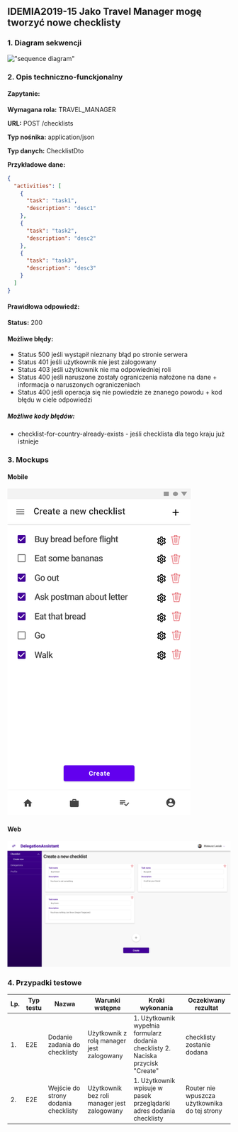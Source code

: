 ## IDEMIA2019-15 Jako Travel Manager mogę tworzyć nowe checklisty

### 1. Diagram sekwencji

!["sequence diagram"](https://www.plantuml.com/plantuml/svg/SoWkIImgAStDuL9opibCpIjHqhLJSiv8JSxEoImkSSxFAodApyb9BLAoIan9WOjhm5ak9VaAoKWSJIwikf4D3KujAijCJiLb8i8uJQwKn9B4fCJYL0KN9ovC0tJjN9oi2ajJYogv75BpKe2U0000)

### 2. Opis techniczno-funckjonalny

#### Zapytanie:

**Wymagana rola:** TRAVEL_MANAGER

**URL:** POST /checklists

**Typ nośnika:** application/json

**Typ danych:** ChecklistDto

**Przykładowe dane:**

```json
{
  "activities": [
    {
      "task": "task1",
      "description": "desc1"
    },
    {
      "task": "task2",
      "description": "desc2"
    },
    {
      "task": "task3",
      "description": "desc3"
    }
  ]
}
```

#### Prawidłowa odpowiedź:

**Status:** 200

#### Możliwe błędy:

- Status 500 jeśli wystąpił nieznany błąd po stronie serwera
- Status 401 jeśli użytkownik nie jest zalogowany
- Status 403 jeśli użytkownik nie ma odpowiedniej roli
- Status 400 jeśli naruszone zostały ograniczenia nałożone na dane + informacja o naruszonych ograniczeniach
- Status 400 jeśli operacja się nie powiedzie ze znanego powodu + kod błędu w ciele odpowiedzi

##### Możliwe kody błędów:

- checklist-for-country-already-exists - jeśli checklista dla tego kraju już istnieje

### 3. Mockups

#### Mobile

![Mobile](./mockups/Mobile.png?raw=true "Mobile")

#### Web

![Web](./mockups/Web.png?raw=true "Web")

### 4. Przypadki testowe

| Lp. | Typ testu | Nazwa                                | Warunki wstępne                             | Kroki wykonania                                                                  | Oczekiwany rezultat                           |
| --- | --------- | ------------------------------------ | ------------------------------------------- | -------------------------------------------------------------------------------- | --------------------------------------------- |
| 1.  | E2E       | Dodanie zadania do checklisty        | Użytkownik z rolą manager jest zalogowany   | 1. Użytkownik wypełnia formularz dodania checklisty 2. Naciska przycisk "Create" | checklisty zostanie dodana                    |
| 2.  | E2E       | Wejście do strony dodania checklisty | Użytkownik bez roli manager jest zalogowany | 1. Użytkownik wpisuje w pasek przeglądarki adres dodania checklisty              | Router nie wpuszcza użytkownika do tej strony |
